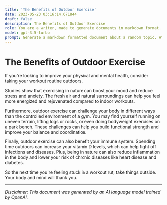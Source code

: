 ```yaml
---
title: 'The Benefits of Outdoor Exercise'
date: 2023-05-23 03:16:14.671844
draft: false
description: The Benefits of Outdoor Exercise
role: You are a writer, made to generate documents in markdown format. It is very important that all of the documents you generate are in valid markdown format.
model: gpt-3.5-turbo
prompt: Generate a markdown formatted document about a random topic. At the bottom, include a disclaimer explaining that the document was generated by you. The first line of the document should be the title. Make sure that the entire document is in proper markdown format, using a mix of various tags to make the document visually appealing.
---
```


# The Benefits of Outdoor Exercise 

If you're looking to improve your physical and mental health, consider taking your workout routine outdoors. 

Studies show that exercising in nature can boost your mood and reduce stress and anxiety. The fresh air and natural surroundings can help you feel more energized and rejuvenated compared to indoor workouts. 

Furthermore, outdoor exercise can challenge your body in different ways than the controlled environment of a gym. You may find yourself running on uneven terrain, lifting logs or rocks, or even doing bodyweight exercises on a park bench. These challenges can help you build functional strength and improve your balance and coordination. 

Finally, outdoor exercise can also benefit your immune system. Spending time outdoors can increase your vitamin D levels, which can help fight off infections and diseases. Plus, being in nature can also reduce inflammation in the body and lower your risk of chronic diseases like heart disease and diabetes. 

So the next time you're feeling stuck in a workout rut, take things outside. Your body and mind will thank you. 

---

*Disclaimer: This document was generated by an AI language model trained by OpenAI.*